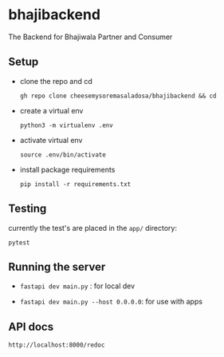 # bhajibackend
The Backend for Bhajiwala Partner and Consumer

## Setup

- clone the repo and cd

    ``gh repo clone cheesemysoremasaladosa/bhajibackend && cd``

- create a virtual env

    ``python3 -m virtualenv .env``

- activate virtual env

    ``source .env/bin/activate``

- install package requirements

    ``pip install -r requirements.txt``

## Testing

currently the test's are placed in the `app/` directory:

``
    pytest
``

## Running the server

* `fastapi dev main.py` : for local dev

* `fastapi dev main.py --host 0.0.0.0`: for use with apps

## API docs
`http://localhost:8000/redoc`